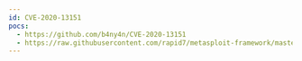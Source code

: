 ```yaml
---
id: CVE-2020-13151
pocs:
  - https://github.com/b4ny4n/CVE-2020-13151
  - https://raw.githubusercontent.com/rapid7/metasploit-framework/master/modules/exploits/linux/misc/aerospike_database_udf_cmd_exec.rb
---
```

